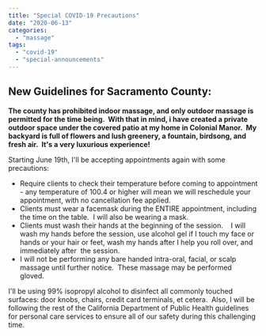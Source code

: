```yaml
---
title: "Special COVID-19 Precautions"
date: "2020-06-13"
categories: 
  - "massage"
tags: 
  - "covid-19"
  - "special-announcements"
---
```


## New Guidelines for Sacramento County:

**The county has prohibited indoor massage, and only outdoor massage is permitted for the time being.  With that in mind, i have created a private outdoor space under the covered patio at my home in Colonial Manor.  My backyard is full of flowers and lush greenery, a fountain, birdsong, and fresh air.  It's a very luxurious experience!**

Starting June 19th, I'll be accepting appointments again with some precautions:

- Require clients to check their temperature before coming to appointment - any temperature of 100.4 or higher will mean we will reschedule your appointment, with no cancellation fee applied. 
- Clients must wear a facemask during the ENTIRE appointment, including the time on the table.  I will also be wearing a mask.
- Clients must wash their hands at the beginning of the session.    I will wash my hands before the session, use alcohol gel if I touch my face or hands or your hair or feet, wash my hands after I help you roll over, and immediately after  the session.
- I will not be performing any bare handed intra-oral, facial, or scalp massage until further notice.  These massage may be performed gloved.

I'll be using 99% isopropyl alcohol to disinfect all commonly touched surfaces: door knobs, chairs, credit card terminals, et cetera.  Also, I will be following the rest of the California Department of Public Health guidelines for personal care services to ensure all of our safety during this challenging time.
